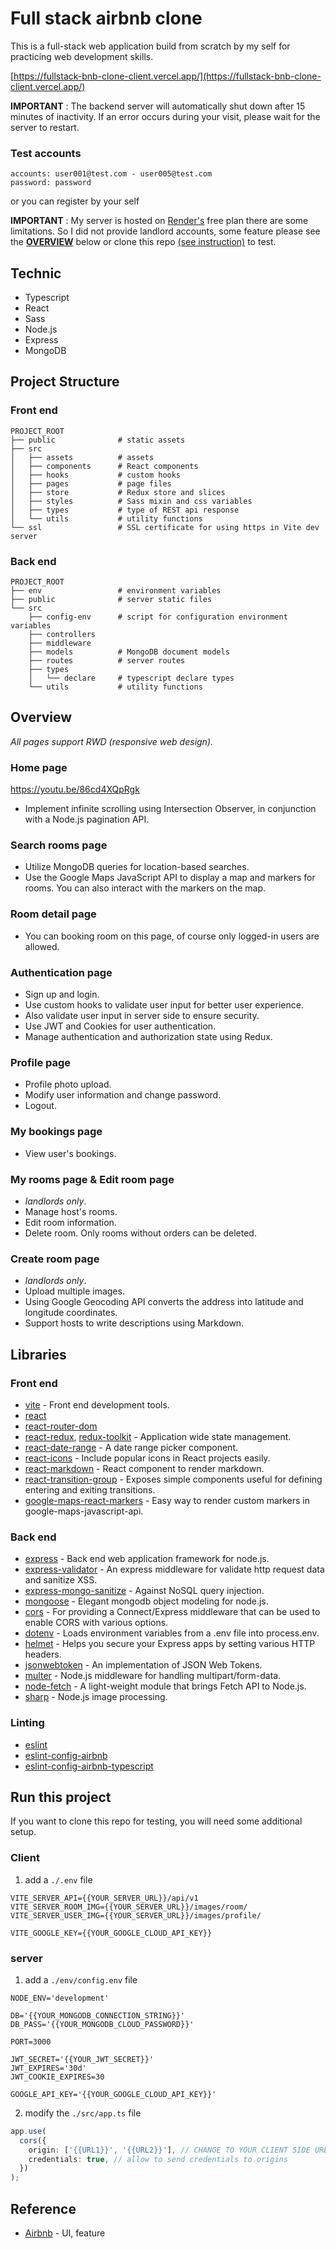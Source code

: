 # Full stack airbnb clone

This is a full-stack web application build from scratch by my self for practicing web development skills.

[https://fullstack-bnb-clone-client.vercel.app/](https://fullstack-bnb-clone-client.vercel.app/)

**IMPORTANT** :
The backend server will automatically shut down after 15 minutes of inactivity. If an error occurs during your visit, please wait for the server to restart.

### Test accounts

```
accounts: user001@test.com - user005@test.com
password: password
```

or you can register by your self

**IMPORTANT** :
My server is hosted on [Render's](https://render.com/) free plan there are some limitations. So I did not provide landlord accounts, some feature please see the **[OVERVIEW](#overview)** below or clone this repo [(see instruction)](#run-this-project) to test.

## Technic

- Typescript
- React
- Sass
- Node.js
- Express
- MongoDB

## Project Structure

### Front end

```
PROJECT_ROOT
├── public              # static assets
├── src
│   ├── assets          # assets
│   ├── components      # React components
│   ├── hooks           # custom hooks
│   ├── pages           # page files
│   ├── store           # Redux store and slices
│   ├── styles          # Sass mixin and css variables
│   ├── types           # type of REST api response
│   └── utils           # utility functions
└── ssl                 # SSL certificate for using https in Vite dev server
```

### Back end

```
PROJECT_ROOT
├── env                 # environment variables
├── public              # server static files
└── src
    ├── config-env      # script for configuration environment variables
    ├── controllers
    ├── middleware
    ├── models          # MongoDB document models
    ├── routes          # server routes
    ├── types
    │   └── declare     # typescript declare types
    └── utils           # utility functions

```

## Overview

_All pages support RWD (responsive web design)._

### Home page

https://youtu.be/86cd4XQpRgk

- Implement infinite scrolling using Intersection Observer, in conjunction with a Node.js pagination API.

### Search rooms page

- Utilize MongoDB queries for location-based searches.
- Use the Google Maps JavaScript API to display a map and markers for rooms. You can also interact with the markers on the map.

### Room detail page

- You can booking room on this page, of course only logged-in users are allowed.

### Authentication page

- Sign up and login.
- Use custom hooks to validate user input for better user experience.
- Also validate user input in server side to ensure security.
- Use JWT and Cookies for user authentication.
- Manage authentication and authorization state using Redux.

### Profile page

- Profile photo upload.
- Modify user information and change password.
- Logout.

### My bookings page

- View user's bookings.

### My rooms page & Edit room page

- _landlords only_.
- Manage host's rooms.
- Edit room information.
- Delete room. Only rooms without orders can be deleted.

### Create room page

- _landlords only_.
- Upload multiple images.
- Using Google Geocoding API converts the address into latitude and longitude coordinates.
- Support hosts to write descriptions using Markdown.

## Libraries

### Front end

- [vite](https://vitejs.dev/) - Front end development tools.
- [react](https://react.dev/)
- [react-router-dom](https://reactrouter.com/en/main)
- [react-redux](https://react-redux.js.org/), [redux-toolkit](https://redux-toolkit.js.org/) - Application wide state management.
- [react-date-range](https://www.npmjs.com/package/react-date-range) - A date range picker component.
- [react-icons](https://www.npmjs.com/package/react-icons) - Include popular icons in React projects easily.
- [react-markdown](https://www.npmjs.com/package/react-markdown) - React component to render markdown.
- [react-transition-group](https://www.npmjs.com/package/react-transition-group) - Exposes simple components useful for defining entering and exiting transitions.
- [google-maps-react-markers](https://www.npmjs.com/package/google-maps-react-markers) - Easy way to render custom markers in google-maps-javascript-api.

### Back end

- [express](https://expressjs.com/) - Back end web application framework for node.js.
- [express-validator](https://www.npmjs.com/package/express-validator) - An express middleware for validate http request data and sanitize XSS.
- [express-mongo-sanitize](https://www.npmjs.com/package/express-mongo-sanitize) - Against NoSQL query injection.
- [mongoose](https://mongoosejs.com/) - Elegant mongodb object modeling for node.js.
- [cors](https://www.npmjs.com/package/cors) - For providing a Connect/Express middleware that can be used to enable CORS with various options.
- [dotenv](https://www.npmjs.com/package/dotenv) - Loads environment variables from a .env file into process.env.
- [helmet](https://www.npmjs.com/package/helmet) - Helps you secure your Express apps by setting various HTTP headers.
- [jsonwebtoken](https://www.npmjs.com/package/jsonwebtoken) - An implementation of JSON Web Tokens.
- [multer](https://www.npmjs.com/package/multer) - Node.js middleware for handling multipart/form-data.
- [node-fetch](https://www.npmjs.com/package/node-fetch) - A light-weight module that brings Fetch API to Node.js.
- [sharp](https://www.npmjs.com/package/sharp) - Node.js image processing.

### Linting

- [eslint](https://www.npmjs.com/package/eslint)
- [eslint-config-airbnb](https://www.npmjs.com/package/eslint-config-airbnb)
- [eslint-config-airbnb-typescript](https://www.npmjs.com/package/eslint-config-airbnb-typescript)

## Run this project

If you want to clone this repo for testing, you will need some additional setup.

### Client

1. add a `./.env` file

```
VITE_SERVER_API={{YOUR_SERVER_URL}}/api/v1
VITE_SERVER_ROOM_IMG={{YOUR_SERVER_URL}}/images/room/
VITE_SERVER_USER_IMG={{YOUR_SERVER_URL}}/images/profile/

VITE_GOOGLE_KEY={{YOUR_GOOGLE_CLOUD_API_KEY}}
```

### server

1. add a `./env/config.env` file

```
NODE_ENV='development'

DB='{{YOUR_MONGODB_CONNECTION_STRING}}'
DB_PASS='{{YOUR_MONGODB_CLOUD_PASSWORD}}'

PORT=3000

JWT_SECRET='{{YOUR_JWT_SECRET}}'
JWT_EXPIRES='30d'
JWT_COOKIE_EXPIRES=30

GOOGLE_API_KEY='{{YOUR_GOOGLE_CLOUD_API_KEY}}'
```

2. modify the `./src/app.ts` file

```typescript
app.use(
  cors({
    origin: ['{{URL1}}', '{{URL2}}'], // CHANGE TO YOUR CLIENT SIDE URL
    credentials: true, // allow to send credentials to origins
  })
);
```

## Reference

- [Airbnb](https://www.airbnb.com/) - UI, feature
